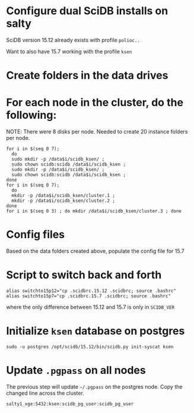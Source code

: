 # Configure dual SciDB installs on salty

SciDB version 15.12 already exists with profile `polioc..`

Want to also have 15.7 working with the profile `ksen`

# Create folders in the data drives

# For each node in the cluster, do the following:

NOTE: There were 8 disks per node. Needed to create 20 instance folders per node.
```
for i in $(seq 0 7); 
  do 
  sudo mkdir -p /data$i/scidb_ksen/ ; 
  sudo chown scidb:scidb /data$i/scidb_ksen ; 
  sudo mkdir -p /data$i/scidb_ksen/ ; 
  sudo chown scidb:scidb /data$i/scidb_ksen ; 
done
for i in $(seq 0 7); 
  do 
  mkdir -p /data$i/scidb_ksen/cluster.1 ; 
  mkdir -p /data$i/scidb_ksen/cluster.2 ; 
done
for i in $(seq 0 3) ; do mkdir /data$i/scidb_ksen/cluster.3 ; done 
```

# Config files

Based on the data folders created above, populate the config file for 15.7

# Script to switch back and forth

```
alias switchto15p12="cp .scidbrc.15.12 .scidbrc; source .bashrc"
alias switchto15p7="cp .scidbrc.15.7 .scidbrc; source .bashrc"
```

where the only difference between 15.12 and 15.7 is only in `SCIDB_VER`

# Initialize `ksen` database on postgres 
```
sudo -u postgres /opt/scidb/15.12/bin/scidb.py init-syscat ksen
```

# Update `.pgpass` on all nodes

The previous step will update `~/.pgpass` on the postgres node. Copy the changed line across the cluster. 
```
salty1_xge:5432:ksen:scidb_pg_user:scidb_pg_user
```
